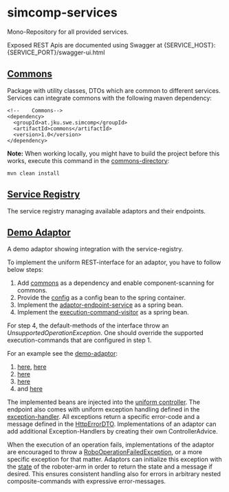 # simcomp-services
Mono-Repository for all provided services.

Exposed REST Apis are documented using Swagger at {SERVICE_HOST}:{SERVICE_PORT}/swagger-ui.html

## [Commons](./commons)
Package with utility classes, DTOs which are common to different services.
Services can integrate commons with the following maven dependency:
```
<!--	Commons-->
<dependency>
  <groupId>at.jku.swe.simcomp</groupId>
  <artifactId>commons</artifactId>
  <version>1.0</version>
</dependency>
```
**Note:** When working locally, you might have to build the project before this works, execute this command in the [commons-directory](./commons):
```
mvn clean install
```

## [Service Registry](./service-registry)
The service registry managing available adaptors and their endpoints.

## [Demo Adaptor](./demo-adaptor)
A demo adaptor showing integration with the service-registry.

To implement the uniform REST-interface for an adaptor, you have to follow below steps:

1. Add [commons](./commons/pom.xml) as a dependency and enable component-scanning for commons.
2. Provide the [config](./commons/src/main/java/at/jku/swe/simcomp/commons/registry/dto/ServiceRegistrationConfigDTO.java) as a config bean to the spring container.
3. Implement the [adaptor-endpoint-service](./commons/src/main/java/at/jku/swe/simcomp/commons/adaptor/endpoint/AdaptorEndpointService.java) as a spring bean.
4. Implement the [execution-command-visitor](./commons/src/main/java/at/jku/swe/simcomp/commons/adaptor/execution/command/ExecutionCommandVisitor.java) as a spring bean.

For step 4, the default-methods of the interface throw an *UnsupportedOperationException*.
One should override the supported execution-commands that are configured in step 1.

For an example see the [demo-adaptor](./demo-adaptor):
1. [here](./demo-adaptor/pom.xml), [here](./demo-adaptor/src/main/java/at/jku/swe/simcomp/demoadaptor/DemoAdaptorApplication.java)
2. [here](./demo-adaptor/src/main/java/at/jku/swe/simcomp/demoadaptor/config/ServiceRegistrationConfig.java)
3. [here](./demo-adaptor/src/main/java/at/jku/swe/simcomp/demoadaptor/service/DemoAdaptorEndpointService.java)
4. and [here](./demo-adaptor/src/main/java/at/jku/swe/simcomp/demoadaptor/service/DemoExecutionCommandVisitor.java)

The implemented beans are injected into the [uniform controller](./commons/src/main/java/at/jku/swe/simcomp/commons/adaptor/endpoint/AdaptorEndpointController.java).
The endpoint also comes with uniform exception handling defined in the [exception-handler](./commons/src/main/java/at/jku/swe/simcomp/commons/adaptor/endpoint/AdaptorEndpointExceptionHandler.java).
All exceptions return a specific error-code and a message defined in the [HttpErrorDTO](./commons/src/main/java/at/jku/swe/simcomp/commons/HttpErrorDTO.java).
Implementations of an adaptor can add additional Exception-Handlers by creating their own ControllerAdvice.

When the execution of an operation fails, implementations of the adaptor are encouraged to throw a
[RoboOperationFailedException](./commons/src/main/java/at/jku/swe/simcomp/commons/adaptor/endpoint/exception/RoboOperationFailedException.java), or a more specific exception for that matter. Adaptors can initialize this exception with the [state](./commons/src/main/java/at/jku/swe/simcomp/commons/adaptor/dto/RoboStateDTO.java) of the roboter-arm in order to return the state and a message if desired.
This ensures consistent handling also for errors in arbitrary nested composite-commands with expressive error-messages.

